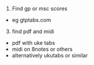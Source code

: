 1. Find gp or msc scores
- eg gtptabs.com
3. find pdf and midi
- pdf with uke tabs
- midi on 8notes or others
- alternatively ukutabs or similar